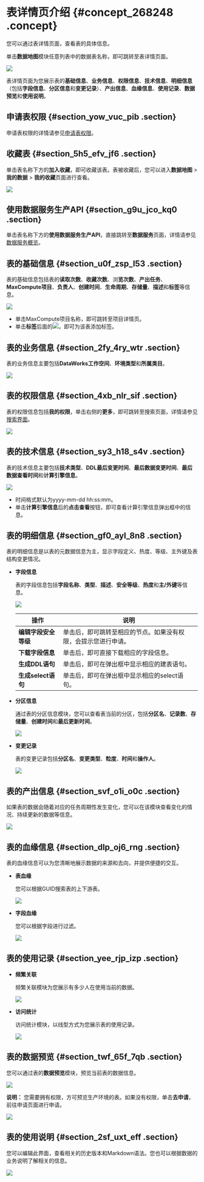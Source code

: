 # 表详情页介绍 {#concept_268248 .concept}

您可以通过表详情页面，查看表的具体信息。

单击**数据地图**模块任意列表中的数据表名称，即可跳转至表详情页面。

![](http://static-aliyun-doc.oss-cn-hangzhou.aliyuncs.com/assets/img/16350/156221180247414_zh-CN.png)

表详情页面为您展示表的**基础信息**、**业务信息**、**权限信息**、**技术信息**、**明细信息**（包括**字段信息**、**分区信息**和**变更记录**）、**产出信息**、**血缘信息**、**使用记录**、**数据预览**和**使用说明**。

## 申请表权限 {#section_yow_vuc_pib .section}

申请表权限的详情请参见[申请表权限](intl.zh-CN/使用指南/数据地图/申请数据权限.md#section_tmw_ukz_juq)。

## 收藏表 {#section_5h5_efv_jf6 .section}

单击表名称下方的**加入收藏**，即可收藏该表。表被收藏后，您可以进入**数据地图** \> **我的数据** \> **我的收藏**页面进行查看。

![](http://static-aliyun-doc.oss-cn-hangzhou.aliyuncs.com/assets/img/16350/15622118028458_zh-CN.png)

## 使用数据服务生产API {#section_g9u_jco_kq0 .section}

单击表名称下方的**使用数据服务生产API**，直接跳转至**数据服务**页面，详情请参见[数据服务概览](intl.zh-CN/使用指南/数据服务/数据服务概览.md#)。

## 表的基础信息 {#section_u0f_zsp_l53 .section}

表的基础信息包括表的**读取次数**、**收藏次数**、浏**览次数**、**产出任务**、**MaxCompute项目**、**负责人**、**创建时间**、**生命周期**、**存储量**、**描述**和**标签**等信息。

![](http://static-aliyun-doc.oss-cn-hangzhou.aliyuncs.com/assets/img/16350/15622118028460_zh-CN.png)

-   单击MaxCompute项目名称，即可跳转至项目详情页。
-   单击**标签**后面的![](http://static-aliyun-doc.oss-cn-hangzhou.aliyuncs.com/assets/img/16350/156221180247422_zh-CN.png)，即可为该表添加标签。

## 表的业务信息 {#section_2fy_4ry_wtr .section}

表的业务信息主要包括**DataWorks工作空间**、**环境类型**和**所属类目**。

![](http://static-aliyun-doc.oss-cn-hangzhou.aliyuncs.com/assets/img/16350/15622118028461_zh-CN.png)

## 表的权限信息 {#section_4xb_nlr_sif .section}

表的权限信息包括**我的权限**，单击右侧的**更多**，即可跳转至搜索页面，详情请参见[搜索界面](intl.zh-CN/使用指南/数据地图/搜索界面.md#)。

![](http://static-aliyun-doc.oss-cn-hangzhou.aliyuncs.com/assets/img/16350/156221180247426_zh-CN.png)

## 表的技术信息 {#section_sy3_h18_s4v .section}

表的技术信息主要包括**技术类型**、**DDL最后变更时间**、**最后数据变更时间**、**最后数据查看时间**和**计算引擎信息**。

![](http://static-aliyun-doc.oss-cn-hangzhou.aliyuncs.com/assets/img/16350/156221180247427_zh-CN.png)

-   时间格式默认为yyyy-mm-dd hh:ss:mm。
-   单击**计算引擎信息**后的**点击查看**按钮，即可查看计算引擎信息弹出框中的信息。

## 表的明细信息 {#section_gf0_ayl_8n8 .section}

表的明细信息是以表的元数据信息为主，显示字段定义、热度、等级、主外键及表结构变更情况。

-   **字段信息** 

    表的字段信息包括**字段名称**、**类型**、**描述**、**安全等级**、**热度**和**主/外键**等信息。

    ![](http://static-aliyun-doc.oss-cn-hangzhou.aliyuncs.com/assets/img/16350/15622118028462_zh-CN.png)

    |操作|说明|
    |--|--|
    |**编辑字段安全等级**|单击后，即可跳转至相应的节点。如果没有权限，会提示您进行申请。|
    |**下载字段信息**|单击后，即可直接下载相应的字段信息。|
    |**生成DDL语句**|单击后，即可在弹出框中显示相应的建表语句。|
    |**生成select语句**|单击后，即可在弹出框中显示相应的select语句。|

-   **分区信息** 

    通过表的分区信息模块，您可以查看表当前的分区，包括**分区名**、**记录数**、**存储量**、**创建时间**和**最后更新时间**。

    ![](http://static-aliyun-doc.oss-cn-hangzhou.aliyuncs.com/assets/img/16350/15622118028463_zh-CN.png)

-   **变更记录** 

    表的变更记录包括**分区名**、**变更类型**、**粒度**、**时间**和**操作人**。

    ![](http://static-aliyun-doc.oss-cn-hangzhou.aliyuncs.com/assets/img/16350/156221180347457_zh-CN.png)


## 表的产出信息 {#section_svf_o1i_o0c .section}

如果表的数据会随着对应的任务周期性发生变化，您可以在该模块查看变化的情况、持续更新的数据等信息。

![](http://static-aliyun-doc.oss-cn-hangzhou.aliyuncs.com/assets/img/16350/15622118038465_zh-CN.png)

## 表的血缘信息 {#section_dlp_oj6_rng .section}

表的血缘信息可以为您清晰地展示数据的来源和去向，并提供便捷的交互。

-   **表血缘** 

    您可以根据GUID搜索表的上下游表。

    ![](http://static-aliyun-doc.oss-cn-hangzhou.aliyuncs.com/assets/img/16350/15622118038548_zh-CN.png)

-   **字段血缘** 

    您可以根据字段进行过滤。

    ![](http://static-aliyun-doc.oss-cn-hangzhou.aliyuncs.com/assets/img/16350/15622118038549_zh-CN.png)


## 表的使用记录 {#section_yee_rjp_izp .section}

-   **频繁关联** 

    频繁关联模块为您展示有多少人在使用当前的数据。

    ![](http://static-aliyun-doc.oss-cn-hangzhou.aliyuncs.com/assets/img/16350/156221180347473_zh-CN.png)

-   **访问统计** 

    访问统计模块，以线型方式为您展示表的使用记录。

    ![](http://static-aliyun-doc.oss-cn-hangzhou.aliyuncs.com/assets/img/16350/156221180347481_zh-CN.png)


## 表的数据预览 {#section_twf_65f_7qb .section}

您可以通过表的**数据预览**模块，预览当前表的数据信息。

![](http://static-aliyun-doc.oss-cn-hangzhou.aliyuncs.com/assets/img/16350/15622118038550_zh-CN.png)

**说明：** 您需要拥有权限，方可预览生产环境的表。如果没有权限，单击**去申请**，前往申请页面进行申请。

![](http://static-aliyun-doc.oss-cn-hangzhou.aliyuncs.com/assets/img/16350/156221180347484_zh-CN.png)

## 表的使用说明 {#section_2sf_uxt_eff .section}

您可以编辑此界面，查看相关的历史版本和Markdown语法。您也可以根据数据的业务说明了解相关的信息。

![](http://static-aliyun-doc.oss-cn-hangzhou.aliyuncs.com/assets/img/16350/156221180347492_zh-CN.png)

